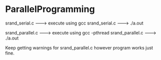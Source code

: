 # ParallelProgramming
srand_serial.c ---> execute using gcc srand_serial.c ---> ./a.out

srand_parallel.c ---> execute using gcc -pthread srand_parallel.c ---> ./a.out

Keep getting warnings for srand_parallel.c however program works just fine.
